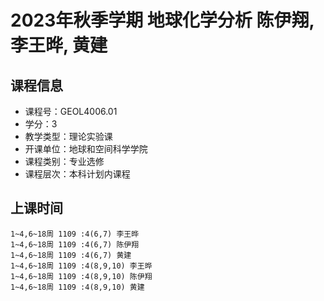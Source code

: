 # 2023年秋季学期 地球化学分析 陈伊翔, 李王晔, 黄建






## 课程信息

- 课程号：GEOL4006.01
- 学分：3
- 教学类型：理论实验课
- 开课单位：地球和空间科学学院
- 课程类别：专业选修
- 课程层次：本科计划内课程

## 上课时间

```
1~4,6~18周 1109 :4(6,7) 李王晔
1~4,6~18周 1109 :4(6,7) 陈伊翔
1~4,6~18周 1109 :4(6,7) 黄建
1~4,6~18周 1109 :4(8,9,10) 李王晔
1~4,6~18周 1109 :4(8,9,10) 陈伊翔
1~4,6~18周 1109 :4(8,9,10) 黄建
```

